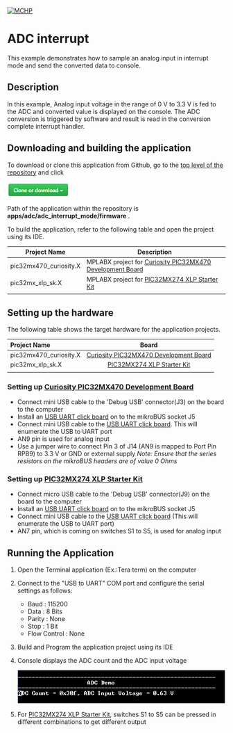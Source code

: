 [![MCHP](https://www.microchip.com/ResourcePackages/Microchip/assets/dist/images/logo.png)](https://www.microchip.com)

# ADC interrupt

This example demonstrates how to sample an analog input in interrupt mode and send the converted data to console.

## Description

In this example, Analog input voltage in the range of 0 V to 3.3 V is fed to the ADC and converted value is displayed on the console. The ADC conversion is triggered by software and result is read in the conversion complete interrupt handler.

## Downloading and building the application

To download or clone this application from Github, go to the [top level of the repository](https://github.com/Microchip-MPLAB-Harmony/csp_apps_pic32mx) and click

![clone](../../../docs/images/clone.png)

Path of the application within the repository is **apps/adc/adc_interrupt_mode/firmware** .

To build the application, refer to the following table and open the project using its IDE.

| Project Name      | Description                                    |
| ----------------- | ---------------------------------------------- |
| pic32mx470_curiosity.X | MPLABX project for [Curiosity PIC32MX470 Development Board](https://www.microchip.com/Developmenttools/ProductDetails/dm320103) |
| pic32mx_xlp_sk.X | MPLABX project for [PIC32MX274 XLP Starter Kit](https://www.microchip.com/DevelopmentTools/ProductDetails/DM320105) |
|||

## Setting up the hardware

The following table shows the target hardware for the application projects.

| Project Name| Board|
|:---------|:---------:|
| pic32mx470_curiosity.X | [Curiosity PIC32MX470 Development Board](https://www.microchip.com/Developmenttools/ProductDetails/dm320103) |
| pic32mx_xlp_sk.X | [PIC32MX274 XLP Starter Kit](https://www.microchip.com/DevelopmentTools/ProductDetails/DM320105) |
|||

### Setting up [Curiosity PIC32MX470 Development Board](https://www.microchip.com/Developmenttools/ProductDetails/dm320103)

- Connect mini USB cable to the 'Debug USB' connector(J3) on the board to the computer
- Install an [USB UART click board](https://www.mikroe.com/usb-uart-click) on to the mikroBUS socket J5
- Connect mini USB cable to the [USB UART click board](https://www.mikroe.com/usb-uart-click). This will enumerate the USB to UART port
- AN9 pin is used for analog input
- Use a jumper wire to connect Pin 3 of J14 (AN9 is mapped to Port Pin RPB9) to 3.3 V or GND or external supply
  *Note: Ensure that the series resistors on the mikroBUS headers are of value 0 Ohms*

### Setting up [PIC32MX274 XLP Starter Kit](https://www.microchip.com/DevelopmentTools/ProductDetails/DM320105)

- Connect micro USB cable to the 'Debug USB' connector(J9) on the board to the computer
- Install an [USB UART click board](https://www.mikroe.com/usb-uart-click) on to the mikroBUS socket J5
- Connect mini USB cable to the [USB UART click board](https://www.mikroe.com/usb-uart-click) (This will enumerate the USB to UART port)
- AN7 pin, which is coming on switches S1 to S5, is used for analog input

## Running the Application

1. Open the Terminal application (Ex.:Tera term) on the computer
2. Connect to the "USB to UART" COM port and configure the serial settings as follows:
    - Baud : 115200
    - Data : 8 Bits
    - Parity : None
    - Stop : 1 Bit
    - Flow Control : None
3. Build and Program the application project using its IDE
4. Console displays the ADC count and the ADC input voltage

    ![output](images/output_adc_interrupt_mode.png)

5. For [PIC32MX274 XLP Starter Kit](https://www.microchip.com/DevelopmentTools/ProductDetails/DM320105), switches S1 to S5 can be pressed in different combinations to get different output
